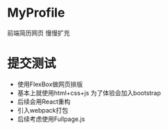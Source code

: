 # MyProfile
前端简历网页 慢慢扩充

# 提交测试

* 使用FlexBox做网页排版
* 基本上就使用html+css+js 为了体验会加入bootstrap
* 后续会用React重构
* 引入webpack打包
* 后续考虑使用Fullpage.js
